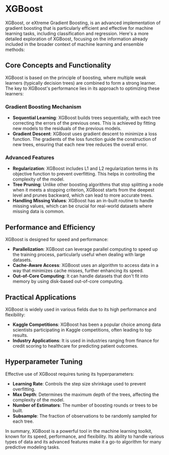 # XGBoost

XGBoost, or eXtreme Gradient Boosting, is an advanced implementation of gradient boosting that is particularly efficient and effective for machine learning tasks, including classification and regression. Here's a more detailed exploration of XGBoost, focusing on the information already included in the broader context of machine learning and ensemble methods:

## Core Concepts and Functionality

XGBoost is based on the principle of boosting, where multiple weak learners (typically decision trees) are combined to form a strong learner. The key to XGBoost's performance lies in its approach to optimizing these learners:

### Gradient Boosting Mechanism

- **Sequential Learning**: XGBoost builds trees sequentially, with each tree correcting the errors of the previous ones. This is achieved by fitting new models to the residuals of the previous models.
- **Gradient Descent**: XGBoost uses gradient descent to minimize a loss function. The gradients of the loss function guide the construction of new trees, ensuring that each new tree reduces the overall error.

### Advanced Features

- **Regularization**: XGBoost includes L1 and L2 regularization terms in its objective function to prevent overfitting. This helps in controlling the complexity of the model.
- **Tree Pruning**: Unlike other boosting algorithms that stop splitting a node when it meets a stopping criterion, XGBoost starts from the deepest level and prunes backward, which can lead to more accurate trees.
- **Handling Missing Values**: XGBoost has an in-built routine to handle missing values, which can be crucial for real-world datasets where missing data is common.

## Performance and Efficiency

XGBoost is designed for speed and performance:

- **Parallelization**: XGBoost can leverage parallel computing to speed up the training process, particularly useful when dealing with large datasets.
- **Cache-Aware Access**: XGBoost uses an algorithm to access data in a way that minimizes cache misses, further enhancing its speed.
- **Out-of-Core Computing**: It can handle datasets that don't fit into memory by using disk-based out-of-core computing.

## Practical Applications

XGBoost is widely used in various fields due to its high performance and flexibility:

- **Kaggle Competitions**: XGBoost has been a popular choice among data scientists participating in Kaggle competitions, often leading to top results.
- **Industry Applications**: It is used in industries ranging from finance for credit scoring to healthcare for predicting patient outcomes.

## Hyperparameter Tuning

Effective use of XGBoost requires tuning its hyperparameters:

- **Learning Rate**: Controls the step size shrinkage used to prevent overfitting.
- **Max Depth**: Determines the maximum depth of the trees, affecting the complexity of the model.
- **Number of Estimators**: The number of boosting rounds or trees to be built.
- **Subsample**: The fraction of observations to be randomly sampled for each tree.

In summary, XGBoost is a powerful tool in the machine learning toolkit, known for its speed, performance, and flexibility. Its ability to handle various types of data and its advanced features make it a go-to algorithm for many predictive modeling tasks.

